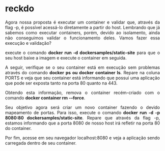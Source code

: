 # reckdo

<p align="justify">Agora nossa proposta é executar um container e validar que, através da flag -p, é possível acessá-lo diretamente a partir do host. Lembrando que já sabemos como executar containers, porém, devido ao isolamento, ainda não conseguimos validar o funcionamento deles. Vamos fazer essa execução e validação?</p>

<p align="justify">execute o comando <b>docker run -d dockersamples/static-site</b> para que o seu host baixe a imagem e execute o container em seguida.</p>

<p align="justify">A seguir, verifique se o seu container está em execução sem problemas através do comando <b>docker ps ou docker container ls</b>. Repare na coluna PORTS e veja que seu container está informando que possui uma aplicação que pode ser exposta tanto na porta 80 quanto na 443.</p>

<p align="justify">Obtendo esta informação, remova o container recém-criado com o comando <b>docker container rm <id-do-container> -–force</b>.</p>

<p align="justify">Seu objetivo agora será criar um novo container fazendo o devido mapeamento de portas. Para isso, execute o comando <b>docker run -d -p 8080:80 dockersamples/static-site</b>. Repare que através da flag -p, estamos informando que a porta 8080 de nosso host irá refletir na porta 80 do container.</p>

<p align="justify">Por fim, acesse em seu navegador localhost:8080 e veja a aplicação sendo carregada dentro de seu container.</p>
